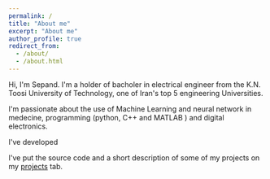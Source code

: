 ```yaml
---
permalink: /
title: "About me"
excerpt: "About me"
author_profile: true
redirect_from: 
  - /about/
  - /about.html
---
```

Hi, I'm Sepand. I'm a holder of bacholer in electrical engineer from the K.N. Toosi University of Technology, one of Iran's top 5 engineering Universities.

I'm passionate about the use of Machine Learning and neural network in medecine, programming (python, C++ and MATLAB ) and  digital electronics.

I've developed

I've put the source code and a short description of some of my projects on my [projects](/projects/) tab. 

